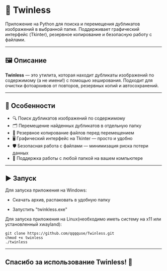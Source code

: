 # 🧹 Twinless

Приложение на Python для поиска и перемещения дубликатов изображений в выбранной папке. Поддерживает графический интерфейс (Tkinter), резервное копирование и безопасную работу с файлами.

---

## 🖼️ Описание

**Twinless** — это утилита, которая находит дубликаты изображений по содержимому (а не имени!) с помощью хеширования. Подходит для очистки фотоархивов от повторов, резервных копий и автосохранений.

---

## 📌 Особенности

- 🔍 Поиск дубликатов изображений по содержимому
- 🗂 Перемещение найденных дубликатов в отдельную папку
- 💾 Резервное копирование файлов перед перемещением
- 🖥 Графический интерфейс на Tkinter — просто и удобно
- 🛡 Безопасная работа с файлами — минимизация риска потери данных
- 📁 Поддержка работы с любой папкой на вашем компьютере

---

## ▶️ Запуск

Для запуска приложения на Windows:

- Скачать архив, распаковать в удобную папку

- Запустить "twinkless.exe"

Для запуска приложения на Linux(необходимо иметь систему на x11 или установленный xwayland):

	git clone https://github.com/qqqquse/Twinless.git
	chmod +x twinless
	./twinless

---

## Спасибо за использование Twinless! 🎉